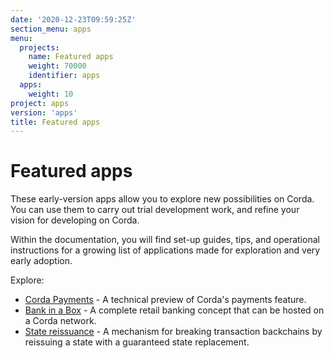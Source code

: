 ```yaml
---
date: '2020-12-23T09:59:25Z'
section_menu: apps
menu:
  projects:
    name: Featured apps
    weight: 70000
    identifier: apps
  apps:
    weight: 10
project: apps
version: 'apps'
title: Featured apps
---
```


# Featured apps

These early-version apps allow you to explore new possibilities on Corda. You can use them to carry out trial development work, and refine your vision for developing on Corda.

Within the documentation, you will find set-up guides, tips, and operational instructions for a growing list of applications made for exploration and very early adoption.

Explore:

* [Corda Payments](/en/apps/payments/payments-index.md) - A technical preview of Corda's payments feature. 
* [Bank in a Box](../en/apps/bankinabox/getting-started.md) - A complete retail banking concept that can be hosted on a Corda network.
* [State reissuance](../en/apps/reissuance/state-reissuance.md) - A mechanism for breaking transaction backchains by reissuing a state with a guaranteed state replacement.
